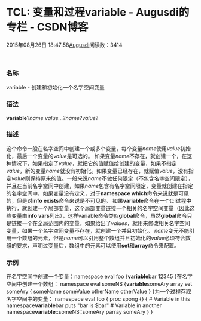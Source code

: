 
# TCL: 变量和过程variable - Augusdi的专栏 - CSDN博客


2015年08月26日 18:47:58[Augusdi](https://me.csdn.net/Augusdi)阅读数：3414


﻿﻿
### 名称
variable - 创建和初始化一个名字空间变量
### 语法
**variable**?*name value...*?*name*?*value*?
### 描述
这个命令一般在名字空间中创建一个或多个变量，每个变量*name*使用*value*初始化，最后一个变量的*value*是可选的。
如果变量*name*不存在，就创建一个，在这种情况下，如果指定了*value*，就把它的值赋值给创建的变量，如果不指定*value*，新的变量*name*就没有初始化。如果变量已经存在，就赋值*value*，没有指定*value*则保持原来的值。一般来说*name*不做任何限定（不包含名字空间限定），并且在当前名字空间中创建，如果*name*包含有名字空间限定，变量就创建在指定的名字空间中，如果变量没有定义，对于**namespace which**命令来说就是可见的，但是对**info exists**命令来说是不可见的。
如果**variable**命令在一个tcl过程中执行，就创建一个局部变量，这个局部变量链接一个相关的名字空间变量（因此这些变量由**info vars**列出），这样variable命令类似**global**命令，虽然**global**命令只是链接一个在全局范围内的变量，如果给出了*values*，就用来修改相关名字空间变量，如果一个名字空间变量不存在，就创建一个并且初始化。
*name*变元不能引用一个数组的元素，但是*name*可以引用整个数组并且初始化的*value*必须符合数组的要求，声明过变量后，数组中的元素可以使用**set**和**array**命令来配置。
### 示例
在名字空间中创建一个变量：namespace eval foo {**variable**bar 12345  }在名字空间中创建一个数组：
namespace eval someNS {**variable**someAry      array set someAry {          someName  someValue          otherName otherValue      }  }为一个过程存取名字空间中的变量：
namespace eval foo {      proc spong {} {          \# Variable in this namespace**variable**bar          puts "bar is $bar"            \# Variable in another namespace**variable**::someNS::someAry          parray someAry      }  }


